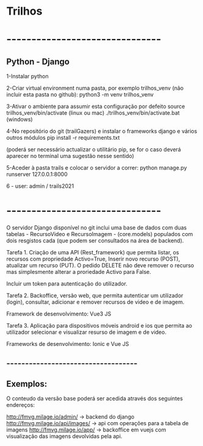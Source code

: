 
# Trilhos 

# -------------------------------
## Python - Django

1-Instalar python

2-Criar virtual environment numa pasta, por exemplo trilhos_venv (não incluir esta pasta no github):
python3 -m venv trilhos_venv

3-Ativar o ambiente para assumir esta configuração por defeito
source trilhos_venv/bin/activate  (linux ou mac)
./trilhos_venv/bin/activate.bat (windows)

4-No repositório do git (trailGazers) e instalar o frameworks django e vários outros módulos
pip install -r requirements.txt 

(poderá ser necessário actualizar o utilitário pip, se for o caso deverá aparecer no terminal uma sugestão nesse sentido)

5-Aceder à pasta trails e colocar o servidor a  correr:
python manage.py runserver 127.0.0.1:8000

6 - user: admin / trails2021

# -------------------------------

O servidor Django disponível no git inclui uma base de dados com duas tabelas - RecursoVideo e RecursoImagem - (core.models)  populados com dois resgistos cada (que podem ser consultados na área de backend).

Tarefa 1.
Criação de uma API (Rest_framework) que permita listar, os recursos com propriedade Activo=True,
Inserir novo recurso (POST), atualizar um recurso (PUT). 
O pedido DELETE não deve remover o recurso mas simplesmente alterar a proriedade Activo para False.

Incluir um token para autenticação do utilizador.


Tarefa 2. 
Backoffice, versão web, que permita autenticar um utilizador (login), consultar, adicionar e remover recursos de video e de imagem.

Framework de desenvolvimento: Vue3 JS


Tarefa 3.
Aplicação para dispositivos móveis android e ios que permita ao utilizador selecionar e visualizar resurso de imagem e de video.

Frameworks de desenvolvimento: Ionic e Vue JS

## -----------------------------------

## Exemplos:

O conteudo da versão base poderá ser acedida através dos seguintes endereços:

http://fmvg.milage.io/admin/  -> backend do django
http://fmvg.milage.io/api/images/  -> api com operações para a tabela de imagens
http://fmvg.milage.io/app/   -> backoffice em vuejs com visualização das imagens devolvidas pela api.

